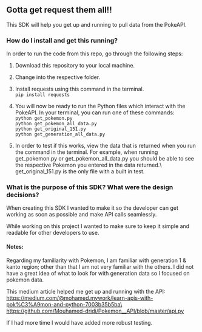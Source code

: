 ## Gotta get request them all!!

This SDK will help you get up and running to pull data from the PokeAPI. 

### How do I install and get this running? 

In order to run the code from this repo, go through the following steps:

1. Download this repository to your local machine.

2. Change into the respective folder.

3. Install requests using this command in the terminal.\
`pip install requests`

4. You will now be ready to run the Python files which interact with the PokeAPI. In your terminal, you can run one of these commands:\
`python get_pokemon.py`\
`python get_pokemon_all_data.py`\
`python get_original_151.py`\
`python get_generation_all_data.py`

5. In order to test if this works, view the data that is returned when you run the command in the terminal. For example, when running get_pokemon.py or get_pokemon_all_data.py you should be able to see the respective Pokemon you entered in the data returned.\ 
get_original_151.py is the only file with a built in test. 

### What is the purpose of this SDK? What were the design decisions?

When creating this SDK I wanted to make it so the developer can get working as soon as possible and make API calls seamlessly. 

While working on this project I wanted to make sure to keep it simple and readable for other developers to use. 

#### Notes:

Regarding my familiarity with Pokemon, I am familiar with generation 1 & kanto region; other than that I am not very familiar with the others. I did not have a great idea of what to look for with generation data so I focused on pokemon data. 

This medium article helped me get up and running with the API:\
https://medium.com/@mohamed.mywork/learn-apis-with-pok%C3%A9mon-and-python-7003b35b5ba\
https://github.com/Mouhamed-dridi/Pokemon__API/blob/master/api.py

If I had more time I would have added more robust testing.